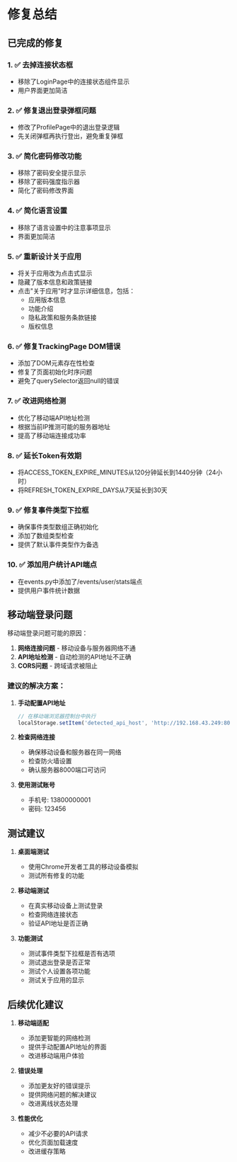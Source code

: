 # 修复总结

## 已完成的修复

### 1. ✅ 去掉连接状态框
- 移除了LoginPage中的连接状态组件显示
- 用户界面更加简洁

### 2. ✅ 修复退出登录弹框问题
- 修改了ProfilePage中的退出登录逻辑
- 先关闭弹框再执行登出，避免重复弹框

### 3. ✅ 简化密码修改功能
- 移除了密码安全提示显示
- 移除了密码强度指示器
- 简化了密码修改界面

### 4. ✅ 简化语言设置
- 移除了语言设置中的注意事项显示
- 界面更加简洁

### 5. ✅ 重新设计关于应用
- 将关于应用改为点击式显示
- 隐藏了版本信息和政策链接
- 点击"关于应用"时才显示详细信息，包括：
  - 应用版本信息
  - 功能介绍
  - 隐私政策和服务条款链接
  - 版权信息

### 6. ✅ 修复TrackingPage DOM错误
- 添加了DOM元素存在性检查
- 修复了页面初始化时序问题
- 避免了querySelector返回null的错误

### 7. ✅ 改进网络检测
- 优化了移动端API地址检测
- 根据当前IP推测可能的服务器地址
- 提高了移动端连接成功率

### 8. ✅ 延长Token有效期
- 将ACCESS_TOKEN_EXPIRE_MINUTES从120分钟延长到1440分钟（24小时）
- 将REFRESH_TOKEN_EXPIRE_DAYS从7天延长到30天

### 9. ✅ 修复事件类型下拉框
- 确保事件类型数组正确初始化
- 添加了数组类型检查
- 提供了默认事件类型作为备选

### 10. ✅ 添加用户统计API端点
- 在events.py中添加了/events/user/stats端点
- 提供用户事件统计数据

## 移动端登录问题

移动端登录问题可能的原因：
1. **网络连接问题** - 移动设备与服务器网络不通
2. **API地址检测** - 自动检测的API地址不正确
3. **CORS问题** - 跨域请求被阻止

### 建议的解决方案：

1. **手动配置API地址**
   ```javascript
   // 在移动端浏览器控制台中执行
   localStorage.setItem('detected_api_host', 'http://192.168.43.249:8000');
   ```

2. **检查网络连接**
   - 确保移动设备和服务器在同一网络
   - 检查防火墙设置
   - 确认服务器8000端口可访问

3. **使用测试账号**
   - 手机号: 13800000001
   - 密码: 123456

## 测试建议

1. **桌面端测试**
   - 使用Chrome开发者工具的移动设备模拟
   - 测试所有修复的功能

2. **移动端测试**
   - 在真实移动设备上测试登录
   - 检查网络连接状态
   - 验证API地址是否正确

3. **功能测试**
   - 测试事件类型下拉框是否有选项
   - 测试退出登录是否正常
   - 测试个人设置各项功能
   - 测试关于应用的显示

## 后续优化建议

1. **移动端适配**
   - 添加更智能的网络检测
   - 提供手动配置API地址的界面
   - 改进移动端用户体验

2. **错误处理**
   - 添加更友好的错误提示
   - 提供网络问题的解决建议
   - 改进离线状态处理

3. **性能优化**
   - 减少不必要的API请求
   - 优化页面加载速度
   - 改进缓存策略